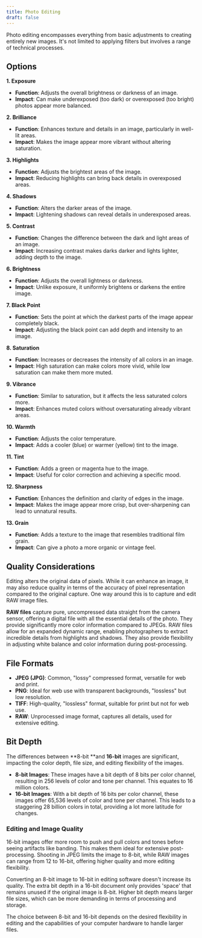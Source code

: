 ```yaml
---
title: Photo Editing
draft: false
---
```


Photo editing encompasses everything from basic adjustments to creating entirely new images. It's not limited to applying filters but involves a range of technical processes.

## Options

**1. Exposure**
- **Function**: Adjusts the overall brightness or darkness of an image.
- **Impact**: Can make underexposed (too dark) or overexposed (too bright) photos appear more balanced.

**2. Brilliance**
- **Function**: Enhances texture and details in an image, particularly in well-lit areas.
- **Impact**: Makes the image appear more vibrant without altering saturation.

**3. Highlights**
- **Function**: Adjusts the brightest areas of the image.
- **Impact**: Reducing highlights can bring back details in overexposed areas.

**4. Shadows**
- **Function**: Alters the darker areas of the image.
- **Impact**: Lightening shadows can reveal details in underexposed areas.

**5. Contrast**
- **Function**: Changes the difference between the dark and light areas of an image.
- **Impact**: Increasing contrast makes darks darker and lights lighter, adding depth to the image.

**6. Brightness**
- **Function**: Adjusts the overall lightness or darkness.
- **Impact**: Unlike exposure, it uniformly brightens or darkens the entire image.

**7. Black Point**
- **Function**: Sets the point at which the darkest parts of the image appear completely black.
- **Impact**: Adjusting the black point can add depth and intensity to an image.

**8. Saturation**
- **Function**: Increases or decreases the intensity of all colors in an image.
- **Impact**: High saturation can make colors more vivid, while low saturation can make them more muted.

**9. Vibrance**
- **Function**: Similar to saturation, but it affects the less saturated colors more.
- **Impact**: Enhances muted colors without oversaturating already vibrant areas.

**10. Warmth**
- **Function**: Adjusts the color temperature.
- **Impact**: Adds a cooler (blue) or warmer (yellow) tint to the image.

**11. Tint**
- **Function**: Adds a green or magenta hue to the image.
- **Impact**: Useful for color correction and achieving a specific mood.

**12. Sharpness**
- **Function**: Enhances the definition and clarity of edges in the image.
- **Impact**: Makes the image appear more crisp, but over-sharpening can lead to unnatural results.

**13. Grain**
- **Function**: Adds a texture to the image that resembles traditional film grain.
- **Impact**: Can give a photo a more organic or vintage feel.

## Quality Considerations

Editing alters the original data of pixels. While it can enhance an image, it may also reduce quality in terms of the accuracy of pixel representation compared to the original capture. One way around this is to capture and edit RAW image files.

**RAW files** capture pure, uncompressed data straight from the camera sensor, offering a digital file with all the essential details of the photo. They provide significantly more color information compared to JPEGs. RAW files allow for an expanded dynamic range, enabling photographers to extract incredible details from highlights and shadows. They also provide flexibility in adjusting white balance and color information during post-processing.

## File Formats

- **JPEG (JPG)**: Common, "lossy" compressed format, versatile for web and print.
- **PNG**: Ideal for web use with transparent backgrounds, "lossless" but low resolution.
- **TIFF**: High-quality, "lossless" format, suitable for print but not for web use.
- **RAW**: Unprocessed image format, captures all details, used for extensive editing.

## Bit Depth

The differences between **8-bit **and **16-bit** images are significant, impacting the color depth, file size, and editing flexibility of the images.

- **8-bit Images**: These images have a bit depth of 8 bits per color channel, resulting in 256 levels of color and tone per channel. This equates to 16 million colors.
- **16-bit Images**: With a bit depth of 16 bits per color channel, these images offer 65,536 levels of color and tone per channel. This leads to a staggering 28 billion colors in total, providing a lot more latitude for changes.

### Editing and Image Quality

16-bit images offer more room to push and pull colors and tones before seeing artifacts like banding. This makes them ideal for extensive post-processing. Shooting in JPEG limits the image to 8-bit, while RAW images can range from 12 to 16-bit, offering higher quality and more editing flexibility.

Converting an 8-bit image to 16-bit in editing software doesn't increase its quality. The extra bit depth in a 16-bit document only provides 'space' that remains unused if the original image is 8-bit. Higher bit depth means larger file sizes, which can be more demanding in terms of processing and storage.

The choice between 8-bit and 16-bit depends on the desired flexibility in editing and the capabilities of your computer hardware to handle larger files.
